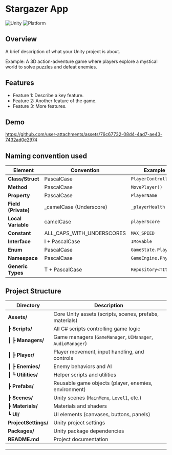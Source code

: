 # Stargazer App

![Unity](https://img.shields.io/badge/Engine-Unity-black?logo=unity)
![Platform](https://img.shields.io/badge/Platform-Android-green?logo=android)


## Overview

A brief description of what your Unity project is about.

Example: A 3D action-adventure game where players explore a mystical world to solve puzzles and defeat enemies.

## Features

- Feature 1: Describe a key feature.
- Feature 2: Another feature of the game.
- Feature 3: More features.

## Demo


https://github.com/user-attachments/assets/76c67732-08d4-4ad7-ae43-7432ad0e2974


## Naming convention used

| **Element**         | **Convention**            | **Example**          |
| ------------------- | ------------------------- | -------------------- |
| **Class/Struct**    | PascalCase                | `PlayerController`   |
| **Method**          | PascalCase                | `MovePlayer()`       |
| **Property**        | PascalCase                | `PlayerName`         |
| **Field (Private)** | \_camelCase (Underscore)  | `_playerHealth`      |
| **Local Variable**  | camelCase                 | `playerScore`        |
| **Constant**        | ALL_CAPS_WITH_UNDERSCORES | `MAX_SPEED`          |
| **Interface**       | I + PascalCase            | `IMovable`           |
| **Enum**            | PascalCase                | `GameState.Playing`  |
| **Namespace**       | PascalCase                | `GameEngine.Physics` |
| **Generic Types**   | T + PascalCase            | `Repository<TItem>`  |


##  Project Structure

| **Directory**          | **Description**                                                                 |
|-----------------------|---------------------------------------------------------------------------------|
|  **Assets/**         | Core Unity assets (scripts, scenes, prefabs, materials)                         |
| ┣  **Scripts/**      | All C# scripts controlling game logic                                           |
| ┃ ┣  **Managers/**   | Game managers (`GameManager`, `UIManager`, `AudioManager`)                      |
| ┃ ┣  **Player/**     | Player movement, input handling, and controls                                   |
| ┃ ┣  **Enemies/**    | Enemy behaviors and AI                                                          |
| ┃ ┗  **Utilities/**  | Helper scripts and utilities                                                    |
| ┣  **Prefabs/**      | Reusable game objects (player, enemies, environment)                            |
| ┣  **Scenes/**       | Unity scenes (`MainMenu`, `Level1`, etc.)                                       |
| ┣  **Materials/**    | Materials and shaders                                                           |
| ┗  **UI/**           | UI elements (canvases, buttons, panels)                                         |
|  **ProjectSettings/** | Unity project settings                                                          |
|  **Packages/**       | Unity package dependencies                                                      |
|  **README.md**       | Project documentation                                                          |

---
